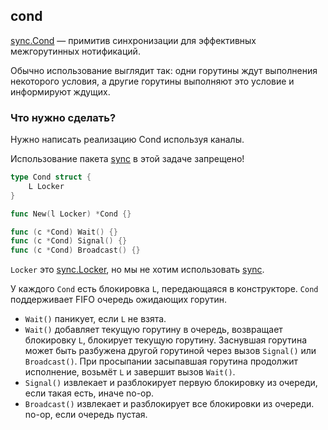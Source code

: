 ## cond

[sync.Cond](https://golang.org/pkg/sync/#Cond) — примитив синхронизации для эффективных межгорутинных нотификаций.

Обычно использование выглядит так: одни горутины ждут выполнения некоторого условия,
а другие горутины выполняют это условие и информируют ждущих.

### Что нужно сделать?

Нужно написать реализацию Cond используя каналы.

Использование пакета [sync](https://golang.org/pkg/sync) в этой задаче запрещено!

```go
type Cond struct {
	L Locker
}

func New(l Locker) *Cond {}

func (c *Cond) Wait() {}
func (c *Cond) Signal() {}
func (c *Cond) Broadcast() {}
```

`Locker` это [sync.Locker](https://golang.org/pkg/sync/#Locker), но мы не хотим использовать [sync](https://golang.org/pkg/sync).

У каждого `Cond` есть блокировка `L`, передающаяся в конструкторе.
`Cond` поддерживает FIFO очередь ожидающих горутин.

* `Wait()` паникует, если `L` не взята.
* `Wait()` добавляет текущую горутину в очередь, возвращает блокировку `L`, блокирует текущую горутину.
  Заснувшая горутина может быть разбужена другой горутиной через вызов `Signal()` или `Broadcast()`.
  При просыпании засыпавшая горутина продолжит исполнение, возьмёт `L` и завершит вызов `Wait()`.
* `Signal()` извлекает и разблокирует первую блокировку из очереди, если такая есть, иначе no-op.
* `Broadcast()` извлекает и разблокирует все блокировки из очереди. no-op, если очередь пустая.
